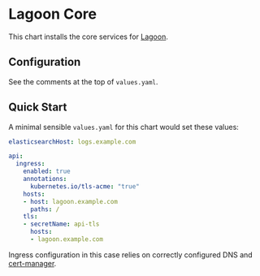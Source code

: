 # Lagoon Core

This chart installs the core services for [Lagoon](https://github.com/amazeeio/lagoon/).

## Configuration

See the comments at the top of `values.yaml`.

## Quick Start

A minimal sensible `values.yaml` for this chart would set these values:

```yaml
elasticsearchHost: logs.example.com

api:
  ingress:
    enabled: true
    annotations:
      kubernetes.io/tls-acme: "true"
    hosts:
    - host: lagoon.example.com
      paths: /
    tls:
    - secretName: api-tls
      hosts:
      - lagoon.example.com
```

Ingress configuration in this case relies on correctly configured DNS and [cert-manager](https://cert-manager.io/docs/usage/ingress/).
